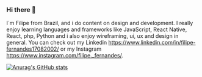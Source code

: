 ### Hi there 👋

I´m Filipe from Brazil, and i do content on design and development. I really enjoy learning languages and frameworks like JavaScript, React Native, React, php, Python and i also enjoy wireframing, ui, ux and design in general. You can check out my Linkedin https://www.linkedin.com/in/filipe-fernandes17082002/ or my Instagram https://www.instagram.com/filipe._fernandes/.

[![Anurag's GitHub stats](https://github-readme-stats.vercel.app/api?username=LipeDev1)](https://github.com/anuraghazra/github-readme-stats)
